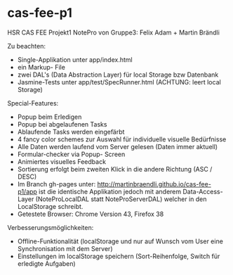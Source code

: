 # cas-fee-p1
HSR CAS FEE Projekt1 NotePro von Gruppe3: Felix Adam + Martin Brändli

Zu beachten:
- Single-Applikation unter app/index.html
- ein Markup- File
- zwei DAL's (Data Abstraction Layer) für local Storage bzw Datenbank
- Jasmine-Tests unter app/test/SpecRunner.html (ACHTUNG: leert local Storage)

Special-Features:
- Popup beim Erledigen
- Popup bei abgelaufenen Tasks
- Ablaufende Tasks werden eingefärbt
- 4 fancy color schemes zur Auswahl für individuelle visuelle Bedürfnisse
- Alle Daten werden laufend vom Server gelesen (Daten immer aktuell)
- Formular-checker via Popup- Screen
- Animiertes visuelles Feedback
- Sortierung erfolgt beim zweiten Klick in die andere Richtung (ASC / DESC)
- Im Branch gh-pages unter: http://martinbraendli.github.io/cas-fee-p1/app ist die identische Applikation jedoch mit anderem Data-Access-Layer (NoteProLocalDAL statt NoteProServerDAL) welcher in den LocalStorage schreibt.
- Getestete Browser: Chrome Version 43, Firefox 38

Verbesserungsmöglichkeiten:
- Offline-Funktionalität (localStorage und nur auf Wunsch vom User eine Synchronisation mit dem Server)
- Einstellungen im localStorage speichern (Sort-Reihenfolge, Switch für erledigte Aufgaben)
